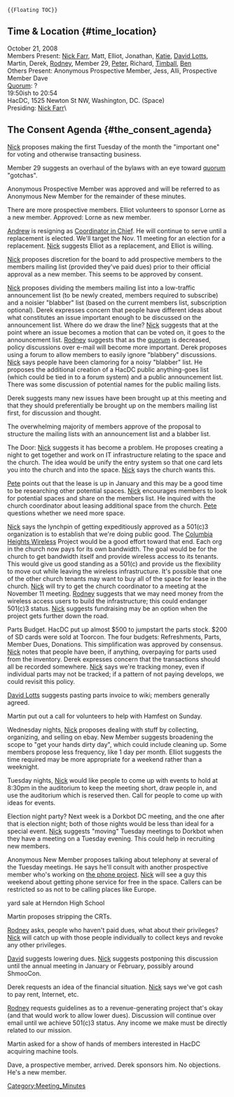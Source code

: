 ```{=mediawiki}
{{Floating TOC}}
```
## Time & Location {#time_location}

October 21, 2008\
Members Present: [Nick Farr](User:Nickfarr), Matt, Elliot,
Jonathan, [Katie](User:katie), [David
Lotts](User:DLotts), Martin, Derek,
[Rodney](User:Rdegraci), Member 29,
[Peter](User:Griph), Richard,
[Timball](User:Timball), [Ben](User:Ben)\
Others Present: Anonymous Prospective Member, Jess, Alli, Prospective
Member Dave\
[Quorum](Quorum): ?\
19:50ish to 20:54\
HacDC, 1525 Newton St NW, Washington, DC. (Space)\
Presiding: [Nick Farr](User:Nickfarr)\

## The Consent Agenda {#the_consent_agenda}

[Nick](User:Nickfarr) proposes making the first Tuesday of
the month the "important one" for voting and otherwise transacting
business.

Member 29 suggests an overhaul of the bylaws with an eye toward
[quorum](quorum) "gotchas".

Anonymous Prospective Member was approved and will be referred to as
Anonymous New Member for the remainder of these minutes.

There are more prospective members. Elliot volunteers to sponsor Lorne
as a new member. Approved: Lorne as new member.

[Andrew](User:Q) is resigning as [Coordinator in
Chief](Coordinator_in_Chief). He will continue to serve until
a replacement is elected. We'll target the Nov. 11 meeting for an
election for a replacement. [Nick](User:Nickfarr) suggests
Elliot as a replacement, and Elliot is willing.

[Nick](User:Nickfarr) proposes discretion for the board to
add prospective members to the members mailing list (provided they've
paid dues) prior to their official approval as a new member. This seems
to be approved by consent.

[Nick](User:Nickfarr) proposes dividing the members mailing
list into a low-traffic announcement list (to be newly created, members
required to subscribe) and a noisier "blabber" list (based on the
current members list, subscription optional). Derek expresses concern
that people have different ideas about what constitutes an issue
important enough to be discussed on the announcement list. Where do we
draw the line? [Nick](User:Nickfarr) suggests that at the
point where an issue becomes a motion that can be voted on, it goes to
the announcement list. [Rodney](User:Rdegraci) suggests that
as the [quorum](quorum) is decreased, policy discussions over
e-mail will become more important. Derek proposes using a forum to allow
members to easily ignore "blabbery" discussions.
[Nick](User:Nickfarr) says people have been clamoring for a
noisy "blabber" list. He proposes the additional creation of a HacDC
public anything-goes list (which could be tied in to a forum system) and
a public announcement list. There was some discussion of potential names
for the public mailing lists.

Derek suggests many new issues have been brought up at this meeting and
that they should preferentially be brought up on the members mailing
list first, for discussion and thought.

The overwhelming majority of members approve of the proposal to
structure the mailing lists with an announcement list and a blabber
list.

The Door: [Nick](User:Nickfarr) suggests it has become a
problem. He proposes creating a night to get together and work on IT
infrastructure relating to the space and the church. The idea would be
unify the entry system so that one card lets you into the church and
into the space. [Nick](User:Nickfarr) says the church wants
this.

[Pete](User:Griph) points out that the lease is up in January
and this may be a good time to be researching other potential spaces.
[Nick](User:Nickfarr) encourages members to look for
potential spaces and share on the members list. He inquired with the
church coordinator about leasing additional space from the church.
[Pete](User:Griph) questions whether we need more space.

[Nick](User:Nickfarr) says the lynchpin of getting
expeditiously approved as a 501(c)3 organization is to establish that
we're doing public good. The [Columbia Heights
Wireless](Columbia_Heights_Wireless) Project would be a good
effort toward that end. Each org in the church now pays for its own
bandwidth. The goal would be for the church to get bandwidth itself and
provide wireless access to its tenants. This would give us good standing
as a 501(c) and provide us the flexibility to move out while leaving the
wireless infrastructure. It's possible that one of the other church
tenants may want to buy all of the space for lease in the church.
[Nick](User:Nickfarr) will try to get the church coordinator
to a meeting at the November 11 meeting.
[Rodney](User:Rdegraci) suggests that we may need money from
the wireless access users to build the infrastructure; this could
endanger 501(c)3 status. [Nick](User:Nickfarr) suggests
fundraising may be an option when the project gets further down the
road.

Parts Budget. HacDC put up almost \$500 to jumpstart the parts stock.
\$200 of SD cards were sold at Toorcon. The four budgets: Refreshments,
Parts, Member Dues, Donations. This simplification was approved by
consensus. [Nick](User:Nickfarr) notes that people have been,
if anything, overpaying for parts used from the inventory. Derek
expresses concern that the transactions should all be recorded
somewhere. [Nick](User:Nickfarr) says we're tracking money,
even if individual parts may not be tracked; if a pattern of not paying
develops, we could revisit this policy.

[David Lotts](User:DLotts) suggests pasting parts invoice to
wiki; members generally agreed.

Martin put out a call for volunteers to help with Hamfest on Sunday.

Wednesday nights, [Nick](User:Nickfarr) proposes dealing with
stuff by collecting, organizing, and selling on ebay. New Member
suggests broadening the scope to "get your hands dirty day", which could
include cleaning up. Some members propose less frequency, like 1 day per
month. Elliot suggests the time required may be more appropriate for a
weekend rather than a weeknight.

Tuesday nights, [Nick](User:Nickfarr) would like people to
come up with events to hold at 8:30pm in the auditorium to keep the
meeting short, draw people in, and use the auditorium which is reserved
then. Call for people to come up with ideas for events.

Election night party? Next week is a Dorkbot DC meeting, and the one
after that is election night; both of those nights would be less than
ideal for a special event. [Nick](User:Nickfarr) suggests
"moving" Tuesday meetings to Dorkbot when they have a meeting on a
Tuesday evening. This could help in recruiting new members.

Anonymous New Member proposes talking about telephony at several of the
Tuesday meetings. He says he'll consult with another prospective member
who's working on [the phone project](Project_Red_Phone).
[Nick](User:Nickfarr) will see a guy this weekend about
getting phone service for free in the space. Callers can be restricted
so as not to be calling places like Europe.

yard sale at Herndon High School

Martin proposes stripping the CRTs.

[Rodney](User:Rdegraci) asks, people who haven't paid dues,
what about their privileges? [Nick](User:Nickfarr) will catch
up with those people individually to collect keys and revoke any other
privileges.

[David](User:DLotts) suggests lowering dues.
[Nick](User:Nickfarr) suggests postponing this discussion
until the annual meeting in January or February, possibly around
ShmooCon.

Derek requests an idea of the financial situation.
[Nick](User:Nickfarr) says we've got cash to pay rent,
Internet, etc.

[Rodney](User:Rdegraci) requests guidelines as to a
revenue-generating project that's okay (and that would work to allow
lower dues). Discussion will continue over email until we achieve
501(c)3 status. Any income we make must be directly related to our
mission.

Martin asked for a show of hands of members interested in HacDC
acquiring machine tools.

Dave, a prospective member, arrived. Derek sponsors him. No objections.
He's a new member.

[Category:Meeting_Minutes](Category:Meeting_Minutes)
